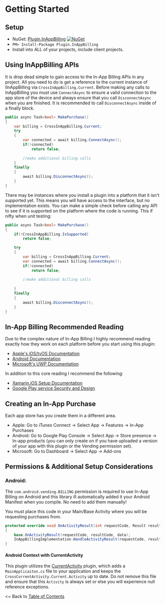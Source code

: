 # Getting Started

## Setup
* NuGet: [Plugin.InAppBilling](http://www.nuget.org/packages/Plugin.InAppBilling) [![NuGet](https://img.shields.io/nuget/v/Plugin.InAppBilling.svg?label=NuGet)](https://www.nuget.org/packages/Plugin.InAppBilling/)
* `PM> Install-Package Plugin.InAppBilling`
* Install into ALL of your projects, include client projects.


## Using InAppBilling APIs
It is drop dead simple to gain access to the In-App Billing APIs in any project. All you need to do is get a reference to the current instance of IInAppBilling via `CrossInAppBilling.Current`. Before making any calls to InAppBilling you must use `ConnectAsync` to ensure a valid connection to the app store of the device and always ensure that you call `DisconnectAsync` when you are finished. It is recommended to call `DisconnectAsync` inside of a finally block.

```csharp
public async Task<bool> MakePurchase()
{
    var billing = CrossInAppBilling.Current;
    try
    {
        var connected = await billing.ConnectAsync();
        if(!connected)
            return false;
        
        //make additional billing calls
    }
    finally
    {
        await billing.DisconnectAsync();
    }
}
```



There may be instances where you install a plugin into a platform that it isn't supported yet. This means you will have access to the interface, but no implementation exists. You can make a simple check before calling any API to see if it is supported on the platform where the code is running. This if nifty when unit testing:

```csharp
public async Task<bool> MakePurchase()
{
    if(!CrossInAppBilling.IsSupported)
        return false;

    try
    {
        var billing = CrossInAppBilling.Current;
        var connected = await billing.ConnectAsync();
        if(!connected)
            return false;
        
        //make additional billing calls
    
    }
    finally
    {
        await billing.DisconnectAsync();
    }
}
```

## In-App Billing Recommended Reading
Due to the complex nature of In-App Billing I highly recommend reading exactly how they work on each platform before you start using this plugin:

* [Apple's iOS/tvOS Documentation](https://developer.apple.com/in-app-purchase/)
* [Android Documentation](https://developer.android.com/google/play/billing/billing_integrate.html)
* [Microsoft's UWP Documentation](https://docs.microsoft.com/en-us/windows/uwp/monetize/in-app-purchases-and-trials)

In addition to this core reading I recommend the following:
* [Xamarin.iOS Setup Documentation](https://developer.xamarin.com/guides/ios/application_fundamentals/in-app_purchasing/part_1_-_in-app_purchase_basics_and_configuration/)
* [Google Play service Security and Design](https://developer.android.com/google/play/billing/billing_best_practices.html)

## Creating an In-App Purchase
Each app store has you create them in a different area.

* Apple: Go to iTunes Connect -> Select App -> Features -> In-App Purchases
* Android: Go to Google Play Console -> Select App -> Store presence -> In-app products (you can only create on if you have uploaded a version of your app with this plugin or the Vending permission set).
* Microsoft: Go to Dashboard -> Select App -> Add-ons


## Permissions & Additional Setup Considerations

### Android:

The `com.android.vending.BILLING` permission is required to use In-App Billing on Android and this library ill automatically added it your Android Manifest when you compile. No need to add them manually!

You must place this code in your Main/Base Activity where you will be requesting purchases from.

```csharp
protected override void OnActivityResult(int requestCode, Result resultCode, Intent data)
{
    base.OnActivityResult(requestCode, resultCode, data);
    InAppBillingImplementation.HandleActivityResult(requestCode, resultCode, data);
}
```

#### Android Context with CurrentActivity
This plugin utilizes the [CurrentActivity](https://github.com/jamesmontemagno/currentactivityplugin) plugin, which adds a `MainApplicaiton.cs` file to your application and keeps the `CrossCurrentActivity.Current.Activity` up to date. Do not remove this file and ensure that this `Activity` is always set or else you will experience null reference exceptions.



<= Back to [Table of Contents](README.md)
